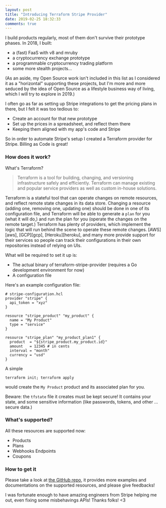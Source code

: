 ```yaml
---
layout: post
title: "Introducing Terraform Stripe Provider"
date: 2019-02-25 18:32:33
comments: true
---
```


I build products regularly, most of them don't survive their prototype phases.  In 2018, I built:

  * a (fast) FaaS with v8 and mruby
  * a cryptocurrency exchange prototype
  * a programmable cryptocurrency trading platform
  * some more stealth projects...

(As an aside, my Open Source work isn't included in this list as I considered it as a "horizontal" supporting these projects, but I'm more and more seduced by the idea of Open Source as a lifestyle business way of living, which I will try to explore in 2019.)

I often go as far as setting up Stripe integrations to get the pricing plans in there, but I felt it was too tedious to:

  * Create an account for that new prototype
  * Set up the prices in a spreadsheet, and reflect them there
  * Keeping them aligned with my app's code and Stripe

So in order to automate Stripe's setup I created a Terraform provider for Stripe. Billing as Code is great!

<!-- more -->

### How does it work?

What's Terraform?

> Terraform is a tool for building, changing, and versioning infrastructure
> safely and efficiently. Terraform can manage existing and popular service
> providers as well as custom in-house solutions.

Terraform is a stateful tool that can operate changes on remote resources,
and reflect remote state changes in its data store.  Changing a resource
(adding one, removing one, updating one) should be done in one of its
configuration file, and Terraform will be able to generate a `plan` for you
(what it will do,) and run the plan for you (operate the changes on the
remote target.)  Terraform has plenty of providers, which implement the logic that will run behind the scene to operate these remote changes.  [AWS][aws], [GCP][gcp], [Heroku][heroku], and many more provide support for their services so people can track their configurations in their own repositories instead of relying on UIs.

What will be required to set it up is:

  * The actual binary of terraform-stripe-provider (requires a Go development environment for now)
  * A configuration file

Here's an example configuration file:

```
# stripe-configuration.hcl
provider "stripe" {
  api_token = "xyz"
}

resource "stripe_product" "my_product" {
  name = "My Product"
  type = "service"
}

resource "stripe_plan" "my_product_plan1" {
  product  = "${stripe_product.my_product.id}"
  amount   = 12345 # in cents
  interval = "month"
  currency = "usd"
}
```

A simple

```
terraform init; terraform apply
```

would create the `My Product` product and its associated plan for you.

Beware: the `tfstate` file it creates must be kept secure! It contains your
state, and some sensitive information (like passwords, tokens, and other ...
secure data.)


### What's supported?

All these resources are supported now:

  * Products
  * Plans
  * Webhooks Endpoints
  * Coupons


### How to get it

Please take a look at [the GitHub repo][terraform-stripe-provider], it
provides more examples and documentations on the supported resources, and
please give feedbacks!

I was fortunate enough to have amazing engineers from Stripe helping me out, even fixing some misbehavings APIs!  Thanks folks! <3


[terraform-stripe-provider]: https://github.com/franckverrot/terraform-provider-stripe